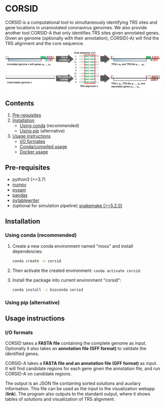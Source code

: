 # CORSID

CORSID is a computational tool to simultaneously identifying TRS sites and gene locations in unannotated coronavirus genomes.
We also provide another tool CORSID-A that only identifies TRS sites given annotated genes.
Given an genome (optionally with their annotation), CORSID(-A) will find the TRS alignment and the core sequence.

![Figure](doc/overview.png)

## Contents

  1. [Pre-requisites](#pre-requisites)
  2. [Installation](#install)
      * [Using conda](#conda) (recommended)
      * [Using pip](#pip) (alternative)
  3. [Usage instructions](#usage)
      * [I/O formates](#io)
      * [Conda/compiled usage](#conda-usage)
      * [Docker usage](#docker-usage)

<a name="pre-requisites"></a>

## Pre-requisites
+ python3 (>=3.7)
+ [numpy](https://numpy.org/doc/)
+ [pysam](https://pysam.readthedocs.io/en/latest/)
+ [pandas](https://pandas.pydata.org/pandas-docs/stable/index.html)
+ [pytablewriter](https://pytablewriter.readthedocs.io/en/latest/)
+ (optional for simulation pipeline) [snakemake (>=5.2.0)](https://snakemake.readthedocs.io)

<a name="install"></a>

## Installation

<a name="conda"></a>

### Using conda (recommended)

1. Create a new conda environment named "moss" and install dependencies:

   ```bash
   conda create -n corsid
   ```

2. Then activate the created environment: `conda activate corsid`.
3. Install the package into current environment "corsid":

    ```bash
    conda install -c bioconda corsid
    ```

<a name="pip"></a>

### Using pip (alternative)


<a name="usage"></a>

## Usage instructions

<a name="io"></a>

### I/O formats

CORSID takes a **FASTA file** containing the complete genome as input. Optionally it also takes an **annotation file (GFF format)** to validate the identified genes.

CORSID-A takes a **FASTA file and an annotation file (GFF format)** as input. It will find candidate regions for each gene given the annotation file, and run CORSID-A on candidate regions.

The output is an JSON file containing sorted solutions and auxilary information. This file can be used as the input to the visualization webapp (**link**).
The program also outputs to the standard output, where it shows tables of solutions and visualization of TRS alignment.
